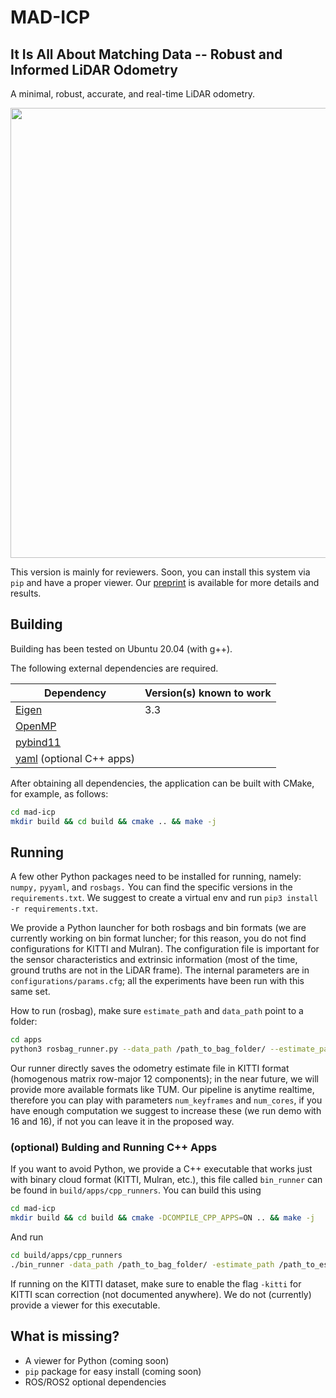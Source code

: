 # MAD-ICP

## It Is All About Matching Data -- Robust and Informed LiDAR Odometry

A minimal, robust, accurate, and real-time LiDAR odometry.
<div align="center">
    <img src="mad-icp.gif" width="720"/>
</div>

This version is mainly for reviewers. Soon, you can install this system via `pip` and have a proper viewer. Our <a href="paper_with_supplementary.pdf">preprint</a> is available for more details and results.


## Building ##

Building has been tested on Ubuntu 20.04 (with g++).

The following external dependencies are required.

| Dependency   | Version(s) known to work |
| ------------ | ------------------------ |
| [Eigen](http://eigen.tuxfamily.org/index.php?title=Main_Page) | 3.3 |
| [OpenMP](https://www.openmp.org/) |  |
| [pybind11](https://pybind11.readthedocs.io/en/stable/) |  |
| [yaml](https://github.com/jbeder/yaml-cpp) (optional C++ apps) |  |


After obtaining all dependencies, the application can be built with CMake, for example, as follows:

```bash
cd mad-icp
mkdir build && cd build && cmake .. && make -j
```

## Running

A few other Python packages need to be installed for running, namely: `numpy,` `pyyaml`, and `rosbags.` You can find the specific versions in the `requirements.txt`. We suggest to create a virtual env and run `pip3 install -r requirements.txt`.

We provide a Python launcher for both rosbags and bin formats (we are currently working on bin format luncher; for this reason, you do not find configurations for KITTI and Mulran). The configuration file is important for the sensor characteristics and extrinsic information (most of the time, ground truths are not in the LiDAR frame). The internal parameters are in `configurations/params.cfg`; all the experiments have been run with this same set.

How to run (rosbag), make sure `estimate_path` and `data_path` point to a folder:
```bash
cd apps
python3 rosbag_runner.py --data_path /path_to_bag_folder/ --estimate_path /path_to_estimate_folder/ --dataset_config ../configurations/datasets/dataset_config_file --mad_icp_config ../configurations/params.cfg --num_cores 4 --num_keyframes 4 --realtime
```

Our runner directly saves the odometry estimate file in KITTI format (homogenous matrix row-major 12 components); in the near future, we will provide more available formats like TUM. 
Our pipeline is anytime realtime, therefore you can play with parameters `num_keyframes` and `num_cores`, if you have enough computation we suggest to increase these (we run demo with 16 and 16), if not you can leave it in the proposed way.

### (optional) Bulding and Running C++ Apps
If you want to avoid Python, we provide a C++ executable that works just with binary cloud format (KITTI, Mulran, etc.), this file called `bin_runner` can be found in `build/apps/cpp_runners`.
You can build this using
```bash
cd mad-icp
mkdir build && cd build && cmake -DCOMPILE_CPP_APPS=ON .. && make -j
```

And run
```bash
cd build/apps/cpp_runners
./bin_runner -data_path /path_to_bag_folder/ -estimate_path /path_to_estimate_folder/ -dataset_config ../../../configurations/datasets/dataset_config_file -mad_icp_config ../../../configurations/params.cfg -num_cores 4 -num_keyframes 4 -realtime
```
If running on the KITTI dataset, make sure to enable the flag `-kitti` for KITTI scan correction (not documented anywhere). We do not (currently) provide a viewer for this executable. 


## What is missing?
- A viewer for Python (coming soon)
- `pip` package for easy install (coming soon)
- ROS/ROS2 optional dependencies
